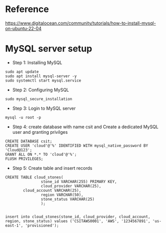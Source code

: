 # Reference
https://www.digitalocean.com/community/tutorials/how-to-install-mysql-on-ubuntu-22-04

# MySQL server setup
* Step 1: Installing MySQL
```
sudo apt update
sudo apt install mysql-server -y
sudo systemctl start mysql.service
```
* Step 2: Configuring MySQL
```
sudo mysql_secure_installation
```
* Step 3: Login to MySQL server
```
mysql -u root -p
```
* Step 4: create database with name csit and Create a dedicated MySQL user and granting privilges
```
CREATE DATABASE csit;
CREATE USER 'cloud'@'%' IDENTIFIED WITH mysql_native_password BY 'Cloud@123';
GRANT ALL ON *.* TO 'cloud'@'%';
FLUSH PRIVILEGES;
```
* Step 5: Create table and insert records
```
CREATE TABLE cloud_stones(
                stone_id VARCHAR(255) PRIMARY KEY,
                cloud_provider VARCHAR(25),
		cloud_account VARCHAR(25),
                region VARCHAR(50),
                stone_status VARCHAR(25)
                );
```
```
				
insert into cloud_stones(stone_id, cloud_provider, cloud_account, region, stone_status) values ('CSITAWS0001', 'AWS', '1234567891', 'us-east-1', 'provisioned');
```
